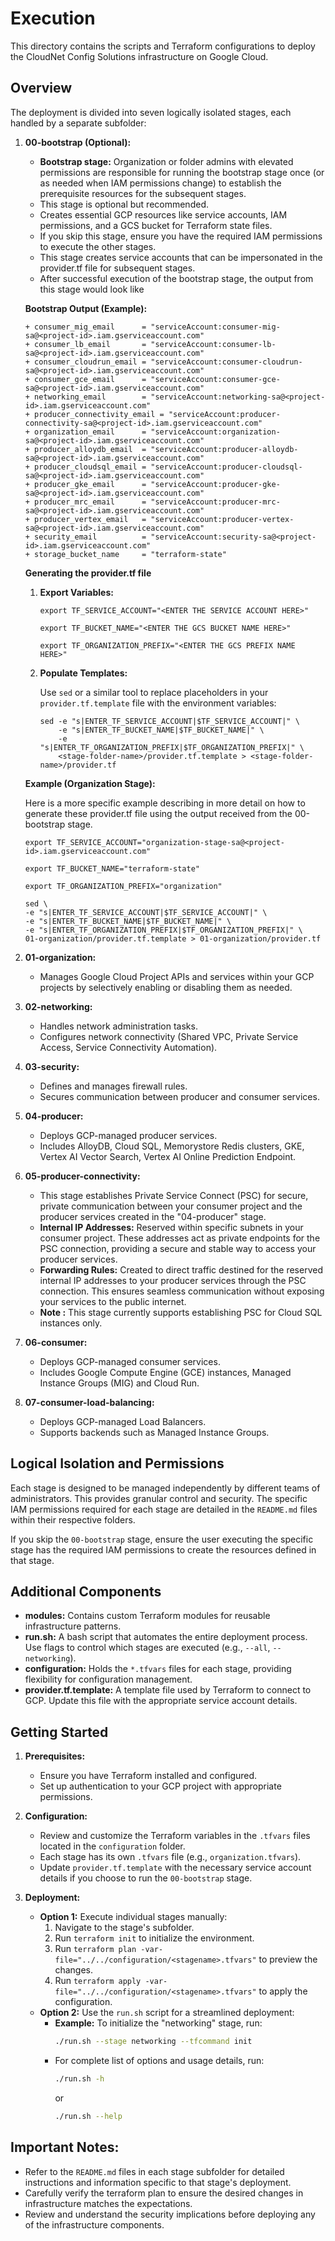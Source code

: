 # Execution

This directory contains the scripts and Terraform configurations to deploy the CloudNet Config Solutions infrastructure on Google Cloud.

## Overview

The deployment is divided into seven logically isolated stages, each handled by a separate subfolder:

1. **00-bootstrap (Optional):**
   - **Bootstrap stage:** Organization or folder admins with elevated permissions are responsible for running the bootstrap stage once (or as needed when IAM permissions change) to establish the prerequisite resources for the subsequent stages.
   - This stage is optional but recommended.
   - Creates essential GCP resources like service accounts, IAM permissions, and a GCS bucket for Terraform state files.
   - If you skip this stage, ensure you have the required IAM permissions to execute the other stages.
   - This stage creates service accounts that can be impersonated in the provider.tf file for subsequent stages.
   - After successful execution of the bootstrap stage, the output from this stage would look like

    **Bootstrap Output (Example):**
    ```
   + consumer_mig_email      = "serviceAccount:consumer-mig-sa@<project-id>.iam.gserviceaccount.com"
   + consumer_lb_email       = "serviceAccount:consumer-lb-sa@<project-id>.iam.gserviceaccount.com"
   + consumer_cloudrun_email = "serviceAccount:consumer-cloudrun-sa@<project-id>.iam.gserviceaccount.com"
   + consumer_gce_email      = "serviceAccount:consumer-gce-sa@<project-id>.iam.gserviceaccount.com"
   + networking_email        = "serviceAccount:networking-sa@<project-id>.iam.gserviceaccount.com"
   + producer_connectivity_email = "serviceAccount:producer-connectivity-sa@<project-id>.iam.gserviceaccount.com"
   + organization_email      = "serviceAccount:organization-sa@<project-id>.iam.gserviceaccount.com"
   + producer_alloydb_email  = "serviceAccount:producer-alloydb-sa@<project-id>.iam.gserviceaccount.com"
   + producer_cloudsql_email = "serviceAccount:producer-cloudsql-sa@<project-id>.iam.gserviceaccount.com"
   + producer_gke_email      = "serviceAccount:producer-gke-sa@<project-id>.iam.gserviceaccount.com"
   + producer_mrc_email      = "serviceAccount:producer-mrc-sa@<project-id>.iam.gserviceaccount.com"
   + producer_vertex_email   = "serviceAccount:producer-vertex-sa@<project-id>.iam.gserviceaccount.com"
   + security_email          = "serviceAccount:security-sa@<project-id>.iam.gserviceaccount.com"
   + storage_bucket_name     = "terraform-state"
    ```

    **Generating the provider.tf file**

    1. **Export Variables:**

          ```
          export TF_SERVICE_ACCOUNT="<ENTER THE SERVICE ACCOUNT HERE>"

          export TF_BUCKET_NAME="<ENTER THE GCS BUCKET NAME HERE>"

          export TF_ORGANIZATION_PREFIX="<ENTER THE GCS PREFIX NAME HERE>"
          ```

    2. **Populate Templates:**

        Use `sed` or a similar tool to replace placeholders in your `provider.tf.template` file with the environment variables:
          ```
          sed -e "s|ENTER_TF_SERVICE_ACCOUNT|$TF_SERVICE_ACCOUNT|" \
              -e "s|ENTER_TF_BUCKET_NAME|$TF_BUCKET_NAME|" \
              -e "s|ENTER_TF_ORGANIZATION_PREFIX|$TF_ORGANIZATION_PREFIX|" \
              <stage-folder-name>/provider.tf.template > <stage-folder-name>/provider.tf
          ```

      **Example (Organization Stage):**

      Here is a more specific example  describing in more detail on how to generate these provider.tf file using the output received from the 00-bootstrap stage.
      ```
      export TF_SERVICE_ACCOUNT="organization-stage-sa@<project-id>.iam.gserviceaccount.com"

      export TF_BUCKET_NAME="terraform-state"

      export TF_ORGANIZATION_PREFIX="organization"

      sed \
      -e "s|ENTER_TF_SERVICE_ACCOUNT|$TF_SERVICE_ACCOUNT|" \
      -e "s|ENTER_TF_BUCKET_NAME|$TF_BUCKET_NAME|" \
      -e "s|ENTER_TF_ORGANIZATION_PREFIX|$TF_ORGANIZATION_PREFIX|" \
      01-organization/provider.tf.template > 01-organization/provider.tf

      ```

2. **01-organization:**
   - Manages Google Cloud Project APIs and services within your GCP projects by selectively enabling or disabling them as needed.

3. **02-networking:**
   - Handles network administration tasks.
   - Configures network connectivity (Shared VPC, Private Service Access, Service Connectivity Automation).

4. **03-security:**
   - Defines and manages firewall rules.
   - Secures communication between producer and consumer services.

5. **04-producer:**
   - Deploys GCP-managed producer services.
   - Includes AlloyDB, Cloud SQL, Memorystore Redis clusters, GKE, Vertex AI Vector Search, Vertex AI Online Prediction Endpoint.

6. **05-producer-connectivity:**
   - This stage establishes Private Service Connect (PSC) for secure, private communication between your consumer project and the producer services created in the "04-producer" stage.
   - **Internal IP Addresses:** Reserved within specific subnets in your consumer project. These addresses act as private endpoints for the PSC connection, providing a secure and stable way to access your producer services.
   - **Forwarding Rules:** Created to direct traffic destined for the reserved internal IP addresses to your producer services through the PSC connection. This ensures seamless communication without exposing your services to the public internet.
   - **Note :** This stage currently supports establishing PSC for Cloud SQL instances only.

7. **06-consumer:**
   - Deploys GCP-managed consumer services.
   - Includes Google Compute Engine (GCE) instances, Managed Instance Groups (MIG) and Cloud Run.

8. **07-consumer-load-balancing:**
   - Deploys GCP-managed Load Balancers.
   - Supports backends such as Managed Instance Groups.

## Logical Isolation and Permissions

Each stage is designed to be managed independently by different teams of administrators. This provides granular control and security.  The specific IAM permissions required for each stage are detailed in the `README.md` files within their respective folders.

If you skip the `00-bootstrap` stage, ensure the user executing the specific stage has the required IAM permissions to create the resources defined in that stage.

## Additional Components

- **modules:** Contains custom Terraform modules for reusable infrastructure patterns.
- **run.sh:** A bash script that automates the entire deployment process. Use flags to control which stages are executed (e.g., `--all`, `--networking`).
- **configuration:** Holds the `*.tfvars` files for each stage, providing flexibility for configuration management.
- **provider.tf.template:**  A template file used by Terraform to connect to GCP. Update this file with the appropriate service account details.

## Getting Started

1. **Prerequisites:**
   - Ensure you have Terraform installed and configured.
   - Set up authentication to your GCP project with appropriate permissions.

2. **Configuration:**
   - Review and customize the Terraform variables in the `.tfvars` files located in the `configuration` folder.
   - Each stage has its own `.tfvars` file (e.g., `organization.tfvars`).
   - Update `provider.tf.template` with the necessary service account details if you choose to run the `00-bootstrap` stage.

3. **Deployment:**
   - **Option 1:** Execute individual stages manually:
      1. Navigate to the stage's subfolder.
      2. Run `terraform init` to initialize the environment.
      3. Run `terraform plan -var-file="../../configuration/<stagename>.tfvars"` to preview the changes.
      4. Run `terraform apply -var-file="../../configuration/<stagename>.tfvars"` to apply the configuration.
   - **Option 2:** Use the `run.sh` script for a streamlined deployment:
      - **Example:** To initialize the "networking" stage, run:
        ```bash
        ./run.sh --stage networking --tfcommand init
        ```
      - For complete list of options and usage details, run:
        ```bash
        ./run.sh -h
        ```
        or
        ```bash
        ./run.sh --help
        ```

## Important Notes:

- Refer to the `README.md` files in each stage subfolder for detailed instructions and information specific to that stage's deployment.
- Carefully verify the terraform plan to ensure the desired changes in infrastructure matches the expectations.
- Review and understand the security implications before deploying any of the infrastructure components.
